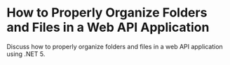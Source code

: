 # How to Properly Organize Folders and Files in a Web API Application
Discuss how to properly organize folders and files in a web API application using .NET 5.

